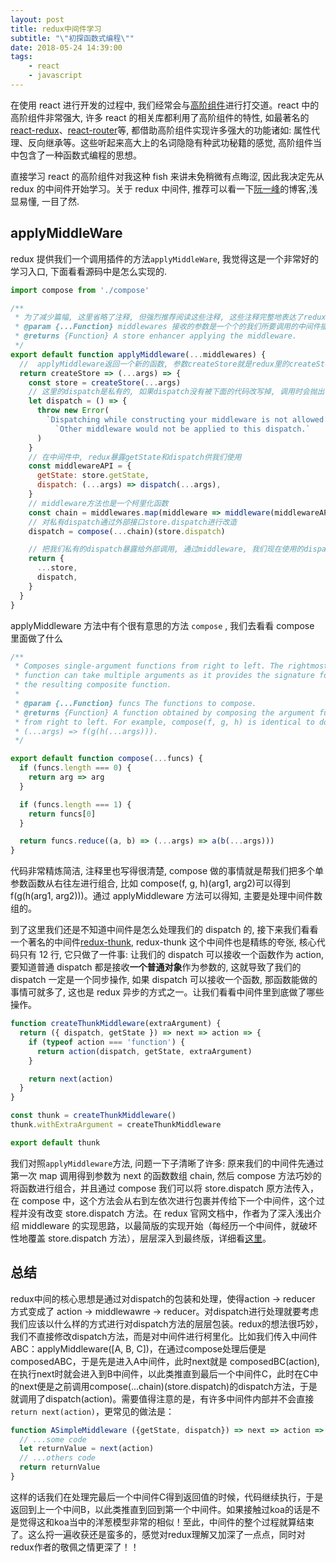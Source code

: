```yaml
---
layout: post
title: redux中间件学习
subtitle: "\"初探函数式编程\""
date: 2018-05-24 14:39:00
tags: 
    - react
    - javascript
---
```


在使用 react 进行开发的过程中, 我们经常会与[高阶组件][hoc]进行打交道。react 中的高阶组件非常强大, 许多 react 的相关库都利用了高阶组件的特性, 如最著名的[react-redux][react-redux]、[react-router][react-router]等, 都借助高阶组件实现许多强大的功能诸如: 属性代理、反向继承等。这些听起来高大上的名词隐隐有种武功秘籍的感觉, 高阶组件当中包含了一种函数式编程的思想。

直接学习 react 的高阶组件对我这种 fish 来讲未免稍微有点晦涩, 因此我决定先从 redux 的中间件开始学习。关于 redux 中间件, 推荐可以看一下[阮一峰][ryf]的博客,浅显易懂, 一目了然.

## applyMiddleWare

redux 提供我们一个调用插件的方法`applyMiddleWare`, 我觉得这是一个非常好的学习入口, 下面看看源码中是怎么实现的.

```js
import compose from './compose'

/**
 * 为了减少篇幅, 这里省略了注释, 但强烈推荐阅读这些注释, 这些注释完整地表达了redux中间件的一个思想
 * @param {...Function} middlewares 接收的参数是一个个的我们所要调用的中间件插件函数, 方法内部对它们进行了解构得到一个`middlewares`数组
 * @returns {Function} A store enhancer applying the middleware.
 */
export default function applyMiddleware(...middlewares) {
  //  applyMiddleware返回一个新的函数, 参数createStore就是redux里的createStore方法, 在createStore方法里, 会根据applyMiddleware是否传入对store做处理, 这里不讨论。
  return createStore => (...args) => {
    const store = createStore(...args)
    // 这里的dispatch是私有的, 如果dispatch没有被下面的代码改写掉, 调用时会抛出一个错误
    let dispatch = () => {
      throw new Error(
        `Dispatching while constructing your middleware is not allowed. ` +
          `Other middleware would not be applied to this dispatch.`
      )
    }
    // 在中间件中, redux暴露getState和dispatch供我们使用
    const middlewareAPI = {
      getState: store.getState,
      dispatch: (...args) => dispatch(...args),
    }
    // middleware方法也是一个柯里化函数
    const chain = middlewares.map(middleware => middleware(middlewareAPI))
    // 对私有dispatch通过外部接口store.dispatch进行改造
    dispatch = compose(...chain)(store.dispatch)

    // 把我们私有的dispatch暴露给外部调用, 通过middleware, 我们现在使用的dispatch已经是改造过后的dispatch了
    return {
      ...store,
      dispatch,
    }
  }
}
```

applyMiddleware 方法中有个很有意思的方法 `compose` , 我们去看看 compose 里面做了什么

```js
/**
 * Composes single-argument functions from right to left. The rightmost
 * function can take multiple arguments as it provides the signature for
 * the resulting composite function.
 *
 * @param {...Function} funcs The functions to compose.
 * @returns {Function} A function obtained by composing the argument functions
 * from right to left. For example, compose(f, g, h) is identical to doing
 * (...args) => f(g(h(...args))).
 */

export default function compose(...funcs) {
  if (funcs.length === 0) {
    return arg => arg
  }

  if (funcs.length === 1) {
    return funcs[0]
  }

  return funcs.reduce((a, b) => (...args) => a(b(...args)))
}
```

代码非常精炼简洁, 注释里也写得很清楚, compose 做的事情就是帮我们把多个单参数函数从右往左进行组合, 比如 compose(f, g, h)(arg1, arg2)可以得到
f(g(h(arg1, arg2)))。通过 applyMiddleware 方法可以得知, 主要是处理中间件数组的。

到了这里我们还是不知道中间件是怎么处理我们的 dispatch 的, 接下来我们看看一个著名的中间件[redux-thunk][redux-thunk], redux-thunk 这个中间件也是精练的夸张, 核心代码只有 12 行, 它只做了一件事: 让我们的 dispatch 可以接收一个函数作为 action, 要知道普通 dispatch 都是接收**一个普通对象**作为参数的, 这就导致了我们的 dispatch 一定是一个同步操作, 如果 dispatch 可以接收一个函数, 那函数能做的事情可就多了, 这也是 redux 异步的方式之一。让我们看看中间件里到底做了哪些操作。

```js
function createThunkMiddleware(extraArgument) {
  return ({ dispatch, getState }) => next => action => {
    if (typeof action === 'function') {
      return action(dispatch, getState, extraArgument)
    }

    return next(action)
  }
}

const thunk = createThunkMiddleware()
thunk.withExtraArgument = createThunkMiddleware

export default thunk
```

我们对照`applyMiddleware`方法, 问题一下子清晰了许多: 原来我们的中间件先通过第一次 map 调用得到参数为 next 的函数数组 chain, 然后 compose 方法巧妙的将函数进行组合，并且通过 compose 我们可以将 store.dispatch 原方法传入，在 compose 中，这个方法会从右到左依次进行包裹并传给下一个中间件，这个过程并没有改变 store.dispatch 方法。在 redux 官网文档中，作者为了深入浅出介绍 middleware 的实现思路，以最简版的实现开始（每经历一个中间件，就破坏性地覆盖 store.dispatch 方法），层层深入到最终版，详细看[这里][middleware]。

## 总结
redux中间的核心思想是通过对dispatch的包装和处理，使得action -> reducer 方式变成了 action -> middlewawre -> reducer。对dispatch进行处理就要考虑我们应该以什么样的方式进行对dispatch方法的层层包装。redux的想法很巧妙，我们不直接修改dispatch方法，而是对中间件进行柯里化。比如我们传入中间件ABC：applyMiddleware([A, B, C])，在通过compose处理后便是composedABC，于是先是进入A中间件，此时next就是 composedBC(action), 在执行next时就会进入到B中间件，以此类推直到最后一个中间件C，此时在C中的next便是之前调用compose(...chain)(store.dispatch)的dispatch方法，于是就调用了dispatch(action)。需要值得注意的是，有许多中间件内部并不会直接`return next(action)`，更常见的做法是：
```js
function ASimpleMiddleware ({getState, dispatch}) => next => action => {
  // ...some code
  let returnValue = next(action)
  // ...others code
  return returnValue
}
```
这样的话我们在处理完最后一个中间件C得到返回值的时候，代码继续执行，于是返回到上一个中间B，以此类推直到回到第一个中间件。如果接触过koa的话是不是觉得这和koa当中的洋葱模型非常的相似！至此，中间件的整个过程就算结束了。这么捋一遍收获还是蛮多的，感觉对redux理解又加深了一点点，同时对redux作者的敬佩之情更深了！！

<!-- Link -->

[HOC]:https://reactjs.org/docs/higher-order-components.html
[react-redux]:https://redux.js.org/basics/usage-with-react
[react-router]:https://reacttraining.com/react-router/
[ryf]:http://www.ruanyifeng.com/blog/2016/09/redux_tutorial_part_two_async_operations.html
[redux-thunk]:https://github.com/reduxjs/redux-thunk
[middleware]:https://redux.js.org/advanced/middleware
